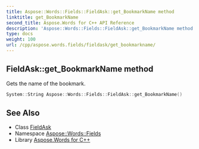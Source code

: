 ```yaml
---
title: Aspose::Words::Fields::FieldAsk::get_BookmarkName method
linktitle: get_BookmarkName
second_title: Aspose.Words for C++ API Reference
description: 'Aspose::Words::Fields::FieldAsk::get_BookmarkName method. Gets the name of the bookmark in C++.'
type: docs
weight: 100
url: /cpp/aspose.words.fields/fieldask/get_bookmarkname/
---
```

## FieldAsk::get_BookmarkName method


Gets the name of the bookmark.

```cpp
System::String Aspose::Words::Fields::FieldAsk::get_BookmarkName()
```

## See Also

* Class [FieldAsk](../)
* Namespace [Aspose::Words::Fields](../../)
* Library [Aspose.Words for C++](../../../)
